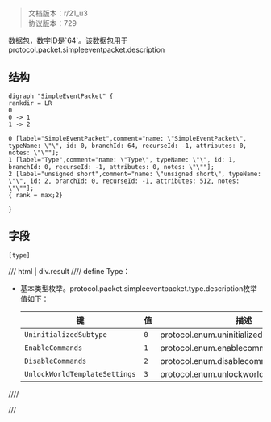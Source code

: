 # <!-- md:samp SimpleEventPacket -->

> 文档版本：r/21_u3<br/>协议版本：729

<!-- md:samp SimpleEventPacket -->数据包，数字ID是`64`。该数据包用于protocol.packet.simpleeventpacket.description

## 结构

```viz
digraph "SimpleEventPacket" {
rankdir = LR
0
0 -> 1
1 -> 2

0 [label="SimpleEventPacket",comment="name: \"SimpleEventPacket\", typeName: \"\", id: 0, branchId: 64, recurseId: -1, attributes: 0, notes: \"\""];
1 [label="Type",comment="name: \"Type\", typeName: \"\", id: 1, branchId: 0, recurseId: -1, attributes: 0, notes: \"\""];
2 [label="unsigned short",comment="name: \"unsigned short\", typeName: \"\", id: 2, branchId: 0, recurseId: -1, attributes: 512, notes: \"\""];
{ rank = max;2}

}

```

## 字段

```title='SimpleEventPacket'
[type]
```

/// html | div.result
//// define
Type：<!-- md:samp unsigned short -->

- 基本类型枚举。protocol.packet.simpleeventpacket.type.description枚举值如下：

  |键|值|描述|
  |---|---|---|
  |`UninitializedSubtype`|`0`|protocol.enum.uninitializedsubtype|
  |`EnableCommands`|`1`|protocol.enum.enablecommands|
  |`DisableCommands`|`2`|protocol.enum.disablecommands|
  |`UnlockWorldTemplateSettings`|`3`|protocol.enum.unlockworldtemplatesettings|



////

///

